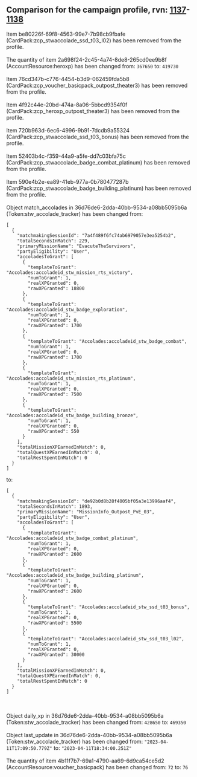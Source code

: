 ## Comparison for the campaign profile, rvn: [1137](https://github.com/PRO100KatYT/FortniteProfileRevisions/tree/main/profiles/campaign/1137%20campaign.json)-[1138](https://github.com/PRO100KatYT/FortniteProfileRevisions/tree/main/profiles/campaign/1138%20campaign.json)

Item be80226f-69f8-4563-99e7-7b98cb9fbafe (CardPack:zcp_stwaccolade_ssd_t03_l02) has been removed from the profile.
<br><br>
The quantity of item 2a698f24-2c45-4a74-8de8-265cd0ee9b8f (AccountResource:heroxp) has been changed from: `367650` to: `419730`
<br><br>
Item 76cd347b-c776-4454-b3d9-062459fda5b8 (CardPack:zcp_voucher_basicpack_outpost_theater3) has been removed from the profile.
<br><br>
Item 4f92c44e-20bd-474a-8a06-5bbcd9354f0f (CardPack:zcp_heroxp_outpost_theater3) has been removed from the profile.
<br><br>
Item 720b963d-6ec6-4996-9b91-7dcdb9a55324 (CardPack:zcp_stwaccolade_ssd_t03_bonus) has been removed from the profile.
<br><br>
Item 52403b4c-f359-44a9-a5fe-dd7c03bfa75c (CardPack:zcp_stwaccolade_badge_combat_platinum) has been removed from the profile.
<br><br>
Item 590e4b2e-ea89-41eb-977a-0b780477287b (CardPack:zcp_stwaccolade_badge_building_platinum) has been removed from the profile.
<br><br>
Object match_accolades in 36d76de6-2dda-40bb-9534-a08bb5095b6a (Token:stw_accolade_tracker) has been changed from:

```
[
  {
    "matchmakingSessionId": "7a4f489f6fc74ab6979057e3ea5254b2",
    "totalSecondsInMatch": 229,
    "primaryMissionName": "EvacuteTheSurvivors",
    "partyEligibility": "User",
    "accoladesToGrant": [
      {
        "templateToGrant": "Accolades:accoladeid_stw_mission_rts_victory",
        "numToGrant": 1,
        "realXPGranted": 0,
        "rawXPGranted": 18800
      },
      {
        "templateToGrant": "Accolades:accoladeid_stw_badge_exploration",
        "numToGrant": 1,
        "realXPGranted": 0,
        "rawXPGranted": 1700
      },
      {
        "templateToGrant": "Accolades:accoladeid_stw_badge_combat",
        "numToGrant": 1,
        "realXPGranted": 0,
        "rawXPGranted": 1700
      },
      {
        "templateToGrant": "Accolades:accoladeid_stw_mission_rts_platinum",
        "numToGrant": 1,
        "realXPGranted": 0,
        "rawXPGranted": 7500
      },
      {
        "templateToGrant": "Accolades:accoladeid_stw_badge_building_bronze",
        "numToGrant": 1,
        "realXPGranted": 0,
        "rawXPGranted": 550
      }
    ],
    "totalMissionXPEarnedInMatch": 0,
    "totalQuestXPEarnedInMatch": 0,
    "totalRestSpentInMatch": 0
  }
]
```

to:

```
[
  {
    "matchmakingSessionId": "de92b0d8b28f4005bf05a3e13996aaf4",
    "totalSecondsInMatch": 1893,
    "primaryMissionName": "MissionInfo_Outpost_PvE_03",
    "partyEligibility": "User",
    "accoladesToGrant": [
      {
        "templateToGrant": "Accolades:accoladeid_stw_badge_combat_platinum",
        "numToGrant": 1,
        "realXPGranted": 0,
        "rawXPGranted": 2600
      },
      {
        "templateToGrant": "Accolades:accoladeid_stw_badge_building_platinum",
        "numToGrant": 1,
        "realXPGranted": 0,
        "rawXPGranted": 2600
      },
      {
        "templateToGrant": "Accolades:accoladeid_stw_ssd_t03_bonus",
        "numToGrant": 1,
        "realXPGranted": 0,
        "rawXPGranted": 5500
      },
      {
        "templateToGrant": "Accolades:accoladeid_stw_ssd_t03_l02",
        "numToGrant": 1,
        "realXPGranted": 0,
        "rawXPGranted": 30000
      }
    ],
    "totalMissionXPEarnedInMatch": 0,
    "totalQuestXPEarnedInMatch": 0,
    "totalRestSpentInMatch": 0
  }
]
```

<br><br>
Object daily_xp in 36d76de6-2dda-40bb-9534-a08bb5095b6a (Token:stw_accolade_tracker) has been changed from: `428650` to: `469350`
<br><br>
Object last_update in 36d76de6-2dda-40bb-9534-a08bb5095b6a (Token:stw_accolade_tracker) has been changed from: `"2023-04-11T17:09:50.779Z"` to: `"2023-04-11T18:34:00.251Z"`
<br><br>
The quantity of item 4b11f7b7-69a1-4790-aa69-6d9ca54ce5d2 (AccountResource:voucher_basicpack) has been changed from: `72` to: `76`
<br><br>
